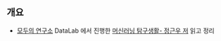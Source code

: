 ## 개요
- [모두의 연구소](http://www.modulabs.co.kr) DataLab 에서 진행한 [머신러닝 탐구생활- 정근우 저](http://www.yes24.com/24/goods/63830327) 읽고 정리